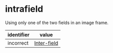 # intrafield
Using only one of the two fields in an image frame.

| identifier | value
| ---------- | -----
| incorrect  | [Inter-field](inter-field.md)

